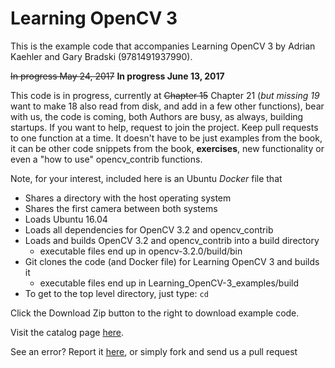 # Learning OpenCV 3


This is the example code that accompanies Learning OpenCV 3 by Adrian Kaehler and Gary Bradski (9781491937990). 
  
~~In progress May 24, 2017~~
**In progress June 13, 2017**

This code is in progress, currently at ~~Chapter 15~~ Chapter 21 (_but missing 19_ want to make 18 also read from disk, and add in a few other functions), bear with us, the code is coming, both Authors are busy, as always, building startups. If you want to help, request to join the project. Keep pull requests to one function at a time. It doesn't have to be just examples from the book, it can be other code snippets from the book, **exercises**, new functionality or even a "how to use" opencv_contrib functions.

Note, for your interest, included here is an Ubuntu _Docker_ file that
* Shares a directory with the host operating system
* Shares the first camera between both systems
* Loads Ubuntu 16.04 
* Loads all dependencies for OpenCV 3.2 and opencv_contrib
* Loads and builds OpenCV 3.2 and opencv_contrib into a build directory 
  * executable files end up in opencv-3.2.0/build/bin
* Git clones the code (and Docker file) for Learning OpenCV 3 and builds it
  * executable files end up in Learning_OpenCV-3_examples/build
* To get to the top level directory, just type: `cd`


Click the Download Zip button to the right to download example code.

Visit the catalog page [here](http://shop.oreilly.com/product/0636920044765.do).

See an error? Report it [here](http://oreilly.com/catalog/errata.csp?isbn=0636920044765), or simply fork and send us a pull request
